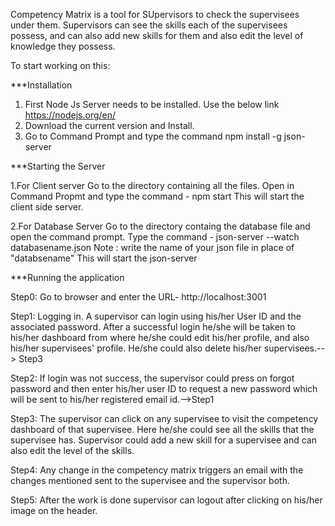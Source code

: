 Competency Matrix is a tool for SUpervisors to check the supervisees under them.
Supervisors can see the skills each of the supervisees possess, and can also add new skills for them and also edit the level of knowledge they possess.

To start working on this:

***Installation

1. First Node Js Server needs to be installed. Use the below link
     	https://nodejs.org/en/
2. Download the current version and Install.
3. Go to Command Prompt and type the command 
	npm install -g json-server

***Starting the Server

1.For Client server
	Go to the directory containing all the files. Open in Command Propmt and type the command - 
	npm start
 	This will start the client side server.

2.For Database Server
	Go to the directory containg the database file and open the command prompt. Type the command -
   	json-server --watch databasename.json
	Note : write the name of your json file in place of "databsename"
	This will start the json-server

***Running the application

Step0: Go to browser and enter the URL- http://localhost:3001

Step1: Logging in. A supervisor can login using his/her User ID and the associated password. After a successful login he/she will be taken to his/her dashboard from where he/she could edit his/her profile, and also his/her supervisees' profile. He/she could also delete his/her supervisees.--> Step3

Step2: If login was not success, the supervisor could press on forgot password and then enter his/her user ID to request a new password which will be sent to his/her registered email id.-->Step1

Step3: The supervisor can click on any supervisee to visit the competency dashboard of that supervisee. Here he/she could see all the skills that the supervisee has. Supervisor could add a new skill for a supervisee and can also edit the level of the skills.

Step4: Any change in the competency matrix triggers an email with the changes mentioned sent to the supervisee and the supervisor both.

Step5: After the work is done supervisor can logout after clicking on his/her image on the header.